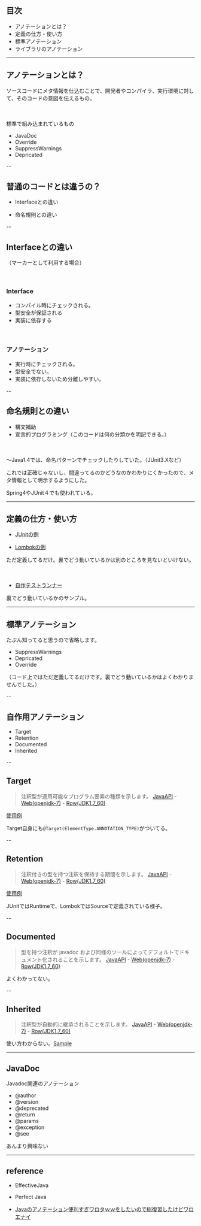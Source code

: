 
## 目次

* アノテーションとは？
* 定義の仕方・使い方
* 標準アノテーション
* ライブラリのアノテーション

---

## アノテーションとは？

ソースコードにメタ情報を仕込むことで、開発者やコンパイラ、実行環境に対して、そのコードの意図を伝えるもの。

　

標準で組み込まれているもの

* JavaDoc
* Override
* SuppressWarnings
* Depricated

--

## 普通のコードとは違うの？


* Interfaceとの違い

* 命名規則との違い

--

## Interfaceとの違い

（マーカーとして利用する場合）

　

### Interface

* コンパイル時にチェックされる。
* 型安全が保証される
* 実装に依存する

　

### アノテーション

* 実行時にチェックされる。
* 型安全でない。
* 実装に依存しないため分離しやすい。

--

## 命名規則との違い

* 構文補助
* 宣言的プログラミング（このコードは何の分類かを明記できる。）

　

〜Java1.4では、命名パターンでチェックしたりしていた。（JUnit3.Xなど）

これでは正確じゃないし、間違ってるのかどうなのかわかりにくかったので、メタ情報として明示するようにした。

Spring4やJUnit４でも使われている。

---

## 定義の仕方・使い方

* [JUnitの例](https://github.com/junit-team/junit/blob/master/src/main/java/org/junit/Test.java)

* [Lombokの例](https://github.com/rzwitserloot/lombok/blob/master/src/core/lombok/Value.java)

ただ定義してるだけ。裏でどう動いているかは別のところを見ないといけない。

　

* [自作テストランナー](https://github.com/uryyyyyyy/JavaStudy/blob/master/src/study/annotation/execute/TestRunner.java)

裏でどう動いているかのサンプル。

---

## 標準アノテーション

たぶん知ってると思うので省略します。

* SuppressWarnings
* Depricated
* Override

（コード上ではただ定義してるだけです。裏でどう動いているかはよくわかりませんでした。）

--

## 自作用アノテーション

* Target
* Retention
* Documented
* Inherited

--

## Target

> 注釈型が適用可能なプログラム要素の種類を示します。
[JavaAPI](http://docs.oracle.com/javase/jp/7/api/java/lang/annotation/Target.html) - [Web(openjdk-7)](http://www.docjar.com/html/api/java/lang/annotation/Target.java.html) - [Row(JDK1.7_60)](./Target.java)

[使用例](https://github.com/uryyyyyyy/JavaStudy/blob/master/src/study/annotation/marker/PlaceAnnotation.java)

Target自身にも`@Target(ElementType.ANNOTATION_TYPE)`がついてる。

--

## Retention

> 注釈付きの型を持つ注釈を保持する期間を示します。
[JavaAPI](http://docs.oracle.com/javase/jp/7/api/java/lang/annotation/Retention.html) - [Web(openjdk-7)](http://www.docjar.com/html/api/java/lang/annotation/Retention.java.html) - [Row(JDK1.7_60)](./Retention.java)

[使用例](https://github.com/uryyyyyyy/JavaStudy/blob/master/src/study/annotation/marker/ScopeAnnotation.java)

JUnitではRuntimeで、LombokではSourceで定義されている様子。

--

## Documented

> 型を持つ注釈が javadoc および同様のツールによってデフォルトでドキュメント化されることを示します。
[JavaAPI](http://docs.oracle.com/javase/jp/7/api/java/lang/annotation/Documented.html) - [Web(openjdk-7)](http://www.docjar.com/html/api/java/lang/annotation/Documented.java.html) - [Row(JDK1.7_60)](./Documented.java)

よくわかってない。

--

## Inherited

> 注釈型が自動的に継承されることを示します。
[JavaAPI](http://docs.oracle.com/javase/jp/7/api/java/lang/annotation/Inherited.html) - [Web(openjdk-7)](http://www.docjar.com/html/api/java/lang/annotation/Inherited.java.html) - [Row(JDK1.7_60)](./Inherited.java)

使い方わからない。[Sample](https://github.com/uryyyyyyy/JavaStudy/blob/master/src/study/annotation/marker/InheritedAnnotation.java)


---

## JavaDoc

Javadoc関連のアノテーション

* @author
* @version
* @deprecated
* @return
* @params
* @exception
* @see

あんまり興味ない

---

## reference

* EffectiveJava

* Perfect Java

* [Javaのアノテーション便利すぎワロタｗｗをしたいので総復習したけどワロエナイ](http://komaken.me/blog/2013/03/13/java%E3%81%AE%E3%82%A2%E3%83%8E%E3%83%86%E3%83%BC%E3%82%B7%E3%83%A7%E3%83%B3%E4%BE%BF%E5%88%A9%E3%81%99%E3%81%8E%E3%83%AF%E3%83%AD%E3%82%BF%EF%BD%97%EF%BD%97%EF%BD%97%EF%BD%97%E3%82%92%E3%81%97/)
